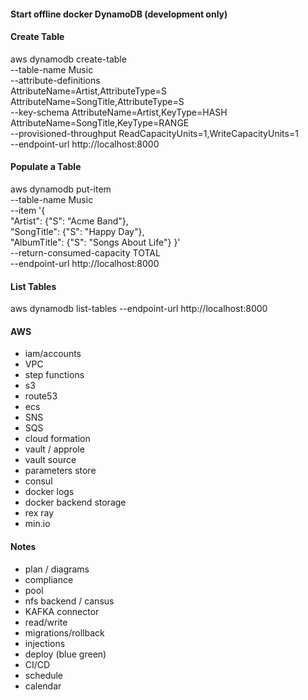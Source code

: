 #### Start offline docker DynamoDB (development only)


#### Create Table

aws dynamodb create-table \
    --table-name Music \
    --attribute-definitions \
        AttributeName=Artist,AttributeType=S \
        AttributeName=SongTitle,AttributeType=S \
    --key-schema AttributeName=Artist,KeyType=HASH AttributeName=SongTitle,KeyType=RANGE \
    --provisioned-throughput ReadCapacityUnits=1,WriteCapacityUnits=1 \
    --endpoint-url http://localhost:8000

#### Populate a Table

aws dynamodb put-item \
    --table-name Music \
    --item '{ \
        "Artist": {"S": "Acme Band"}, \
        "SongTitle": {"S": "Happy Day"}, \
        "AlbumTitle": {"S": "Songs About Life"} }' \
    --return-consumed-capacity TOTAL \
    --endpoint-url http://localhost:8000

#### List Tables

aws dynamodb list-tables --endpoint-url http://localhost:8000



#### AWS
- iam/accounts
- VPC
- step functions
- s3
- route53
- ecs
- SNS
- SQS
- cloud formation
- vault / approle
- vault source
- parameters store
- consul
- docker logs
- docker backend storage
- rex ray 
- min.io


#### Notes
- plan / diagrams
- compliance
- pool
- nfs backend / cansus
- KAFKA connector
- read/write
- migrations/rollback
- injections
- deploy (blue green)
- CI/CD
- schedule
- calendar






